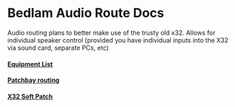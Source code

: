 # Bedlam Audio Route Docs

Audio routing plans to better make use of the trusty old x32. Allows for individual speaker control (provided you have individual inputs into the X32 via sound card, separate PCs, etc)

#### [Equipment List](pages/equipment-list.md)
#### [Patchbay routing](pages/patchbay.md)
#### [X32 Soft Patch](pages/x32-setup.md)
